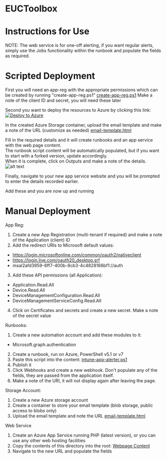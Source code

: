 # EUCToolbox
# Instructions for Use

NOTE: The web service is for one-off alerting, if you want regular alerts, simply use the Jobs functionality within the runbook and populate the fields as required.  


# Scripted Deployment

First you will need an app-reg with the appropriate permissions which can be created by running "create-app-reg.ps1"
[create-app-reg.ps1](https://raw.githubusercontent.com/Woznet/EUCToolbox/main/Expiry-Alerts/Install%20Scripts/create-app-reg.ps1)
  Make a note of the client ID and secret, you will need these later

Second you want to deploy the resources to Azure by clicking this link:
[![Deploy to Azure](https://aka.ms/deploytoazurebutton)](https://portal.azure.com/#create/Microsoft.Template/uri/https%3A%2F%2Fraw.githubusercontent.com%2FWoznet%2FEUCToolbox%2Fmain%2FExpiry-Alerts%2FInstall%2520Scripts%2Farm-template.json)  

In the created Azure Storage container, upload the email template and make a note of the URL (customize as needed)
[email-template.html](https://raw.githubusercontent.com/Woznet/EUCToolbox/main/Expiry-Alerts/Email%20Template/email-template.html)

Fill in the required details and it will create runbooks and an app service with the web page content.  
The runbook script content will be automatically populated, but if you want to start with a forked version, update accordingly.  
When it is complete, click on Outputs and make a note of the details.  
![alt text](https://euctoolbox.com/images/outputs-image.jpg)  

Finally, navigate to your new app service website and you will be prompted to enter the details recorded earlier.  


Add these and you are now up and running

# Manual Deployment

App Reg:
1) Create a new App Registration (multi-tenant if required) and make a note of the Application (client) ID
2) Add the redirect URIs to Microsoft default values:
- https://login.microsoftonline.com/common/oauth2/nativeclient
- https://login.live.com/oauth20_desktop.srf
- msal2afd3959-6ff7-400b-8cb3-4c4828166bf1://auth
3) Add these API permissions (all Application):
- Application.Read.All
- Device.Read.All
- DeviceManagementConfiguration.Read.All
- DeviceManagementServiceConfig.Read.All
4) Click on Certificates and secrets and create a new secret.  Make a note of the secret value

Runbooks:
1) Create a new automation account and add these modules to it:
 - Microsoft.graph.authentication
2) Create a runbook, run on Azure, PowerShell v5.1 or v7
3) Paste this script into the content:
[intune-app-alerter.ps1](https://raw.githubusercontent.com/Woznet/EUCToolbox/main/Expiry-Alerts/Runbook%20Script/intune-app-alerter.ps1)
4) Publish it
5) Click Webhooks and create a new webhook.  Don't populate any of the fields, they are passed from the application itself.
6) Make a note of the URI, it will not display again after leaving the page.

Storage Account:
1) Create a new Azure storage account
2) Create a container to store your email template (blob storage, public access to blobs only)
3) Upload the email template and note the URL
[email-template.html](https://raw.githubusercontent.com/Woznet/EUCToolbox/main/Expiry-Alerts/Email%20Template/email-template.html)


Web Service
1) Create an Azure App Service running PHP (latest version), or you can use any other web hosting facilities
2) Copy the contents of this directory into the root:
[Webpage Content](https://github.com/Woznet/EUCToolbox/tree/main/Expiry-Alerts/Webpage%20Content)
3) Navigate to the new URL and populate the fields
